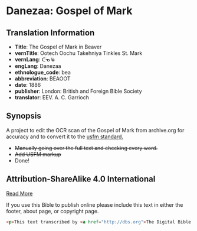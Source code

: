 # Danezaa: Gospel of Mark

## Translation Information

- **Title**: The Gospel of Mark in Beaver
- **vernTitle**: Ootech Oochu Takehniya Tinkles St. Mark
- **vernLang**: ᑕᓀ ᖚ
- **engLang**: Danezaa
- **ethnologue_code**: bea
- **abbreviation**: BEAOOT
- **date**: 1886
- **publisher**: London:  British and Foreign Bible Society
- **translator**:  EEV. A. C. Garrioch

## Synopsis
A project to edit the OCR scan of the Gospel of Mark from archive.org for accuracy and to convert it to the <a href="http://paratext.org/system/files/usfmReference2_4.pdf">usfm standard.</a>
  - ~~Manually going over the full text and checking every word.~~
  - ~~Add USFM markup~~
  - Done!

## Attribution-ShareAlike 4.0 International

<a href="http://creativecommons.org/licenses/by-sa/4.0/">Read More</a>

If you use this Bible to publish online please include this text in either the footer, about page, or copyright page.

```html
<p>This text transcribed by <a href="http://dbs.org">The Digital Bible Society</a> from a physical copy provided by <a href="http://ualberta.ca/">The University of Alberta</a> and has been electronically published under the Creative Commons 4.0 Attribution-ShareAlike.</p>
```
